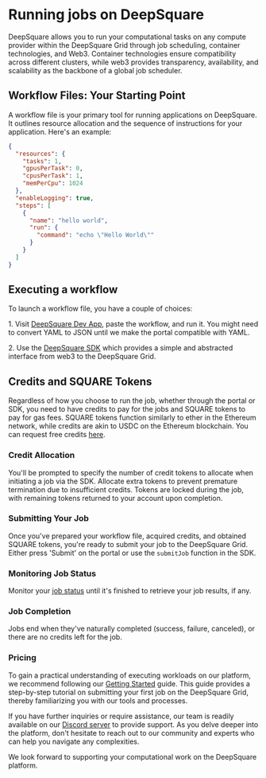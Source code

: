 # Running jobs on DeepSquare

DeepSquare allows you to run your computational tasks on any compute provider within the DeepSquare Grid through job scheduling, container technologies, and Web3. Container technologies ensure compatibility across different clusters, while web3 provides transparency, availability, and scalability as the backbone of a global job scheduler.

## Workflow Files: Your Starting Point

A workflow file is your primary tool for running applications on DeepSquare. It outlines resource allocation and the sequence of instructions for your application. Here's an example:

```json
{
  "resources": {
    "tasks": 1,
    "gpusPerTask": 0,
    "cpusPerTask": 1,
    "memPerCpu": 1024
  },
  "enableLogging": true,
  "steps": [
    {
      "name": "hello world",
      "run": {
        "command": "echo \"Hello World\""
      }
    }
  ]
}
```

## Executing a workflow

To launch a workflow file, you have a couple of choices:

1\. Visit [DeepSquare Dev App](https://app.deepsquare.run/sandbox), paste the workflow, and run it. You might need to convert YAML to JSON until we make the portal compatible with YAML.

2\. Use the [DeepSquare SDK](https://www.npmjs.com/package/@deepsquare/deepsquare-client) which provides a simple and abstracted interface from web3 to the DeepSquare Grid.

## Credits and SQUARE Tokens

Regardless of how you choose to run the job, whether through the portal or SDK, you need to have credits to pay for the jobs and SQUARE tokens to pay for gas fees. SQUARE tokens function similarly to ether in the Ethereum network, while credits are akin to USDC on the Ethereum blockchain. You can request free credits [here](https://share-eu1.hsforms.com/18lhtQBNNTVWVRXCm7t-83Aev6gi).

### Credit Allocation

You'll be prompted to specify the number of credit tokens to allocate when initiating a job via the SDK. Allocate extra tokens to prevent premature termination due to insufficient credits. Tokens are locked during the job, with remaining tokens returned to your account upon completion.

### Submitting Your Job

Once you've prepared your workflow file, acquired credits, and obtained SQUARE tokens, you're ready to submit your job to the DeepSquare Grid. Either press 'Submit' on the portal or use the `submitJob` function in the SDK.

### Monitoring Job Status

Monitor your [job status](/workflow/learn/core-concepts#job-status) until it's finished to retrieve your job results, if any.

### Job Completion

Jobs end when they've naturally completed (success, failure, canceled), or there are no credits left for the job.

### Pricing

To gain a practical understanding of executing workloads on our platform, we recommend following our [Getting Started](/workflow/getting-started/introduction) guide. This guide provides a step-by-step tutorial on submitting your first job on the DeepSquare Grid, thereby familiarizing you with our tools and processes.

If you have further inquiries or require assistance, our team is readily available on our [Discord server](https://discord.gg/rDaWwNfxfg) to provide support. As you delve deeper into the platform, don't hesitate to reach out to our community and experts who can help you navigate any complexities.

We look forward to supporting your computational work on the DeepSquare platform.
